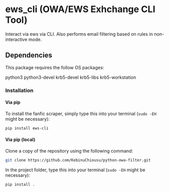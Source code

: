 # ews_cli (OWA/EWS Exhchange CLI Tool)

Interact via ews via CLI. Also performs email filtering based on rules in non-interactive mode.

## Dependencies

This package requires the follow OS packages:

python3 python3-devel krb5-devel krb5-libs krb5-workstation

### Installation

#### Via pip

To install the fanfic scraper, simply type this into your terminal (```sudo -EH``` might be necessary):

```bash
pip install ews-cli
```

#### Via pip (local)

Clone a copy of the repository using the following command:

```bash
git clone https://github.com/KebinuChiousu/python-owa-filter.git
```

In the project folder, type this into your terminal (```sudo -EH``` might be necessary):

```bash
pip install .
```
